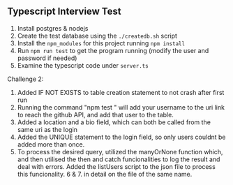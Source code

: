 ## Typescript Interview Test

1. Install postgres & nodejs
2. Create the test database using the `./createdb.sh` script
3. Install the `npm_modules` for this project running `npm install`
4. Run `npm run test` to get the program running (modify the user and password if needed)
5. Examine the typescript code under `server.ts`

Challenge 2:
1. Added IF NOT EXISTS to table creation statement to not crash after first run
2. Running the command "npm test <username>" will add your username to the uri link to reach the github API, and add that user to the table.
3. Added a location and a bio field, which can both be called from the same uri as the login
4. Added the UNIQUE statement to the login field, so only users couldnt be added more than once.
5. To process the desired query, utilized the manyOrNone function which, and then utilised the then and catch funcionalities to log the result and deal with errors. Added the listUsers script to the json file to process this funcionality.
6 & 7. in detail on the file of the same name.
